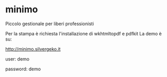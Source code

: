minimo
======

Piccolo gestionale per liberi professionisti

Per la stampa è richiesta l'installazione di wkhtmltopdf e pdfkit
La demo è su:

http://minimo.silvergeko.it

user: demo

password: demo


